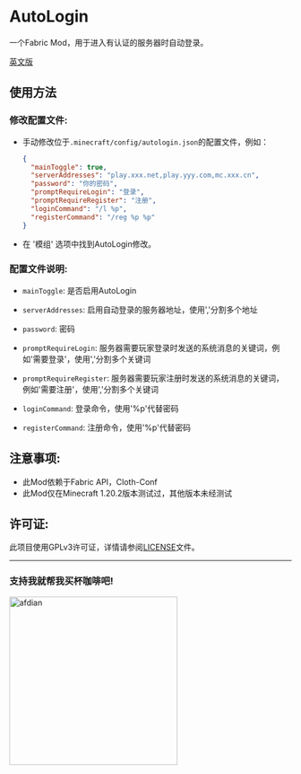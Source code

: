 # AutoLogin

一个Fabric Mod，用于进入有认证的服务器时自动登录。

[英文版](README.md)

## 使用方法

### 修改配置文件:

- 手动修改位于`.minecraft/config/autologin.json`的配置文件，例如：
    ```json
    {
      "mainToggle": true,
      "serverAddresses": "play.xxx.net,play.yyy.com,mc.xxx.cn",
      "password": "你的密码",
      "promptRequireLogin": "登录",
      "promptRequireRegister": "注册",
      "loginCommand": "/l %p",
      "registerCommand": "/reg %p %p"
    }
    ```

- 在 '模组' 选项中找到AutoLogin修改。

### 配置文件说明:

- `mainToggle`: 是否启用AutoLogin
  

- `serverAddresses`: 启用自动登录的服务器地址，使用','分割多个地址
   

- `password`: 密码
  

- `promptRequireLogin`: 服务器需要玩家登录时发送的系统消息的关键词，例如'需要登录'，使用','分割多个关键词
  

- `promptRequireRegister`: 服务器需要玩家注册时发送的系统消息的关键词，例如'需要注册'，使用','分割多个关键词
  

- `loginCommand`: 登录命令，使用'%p'代替密码
  

- `registerCommand`: 注册命令，使用'%p'代替密码

## 注意事项:
- 此Mod依赖于Fabric API，Cloth-Conf
- 此Mod仅在Minecraft 1.20.2版本测试过，其他版本未经测试

## 许可证:
此项目使用GPLv3许可证，详情请参阅[LICENSE](LICENSE)文件。

---

### 支持我就帮我买杯咖啡吧!


<a href="https://afdian.net/a/lushangkan"><img src="https://s2.loli.net/2023/11/21/iAuWGhQz4gFpalV.jpg" alt="afdian" width="300"/></a>

